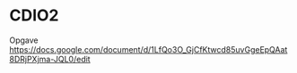 # CDIO2

Opgave
https://docs.google.com/document/d/1LfQo3O_GjCfKtwcd85uvGgeEpQAat8DRjPXjma-JQL0/edit
